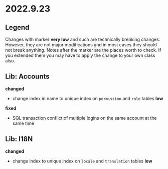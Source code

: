 # 2022.9.23

## Legend

Changes with marker **very low** and such are technically breaking changes. However, they are
not major modifications and in most cases they should not break anything. Notes after the marker
are the places worth to check. If you extended them you may have to apply the change to your own class also.

## Lib: Accounts

**changed**

- change index in name to unique index on `permission` and `role` tables **low**

**fixed**

- SQL transaction conflict of multiple logins on the same account at the same time

## Lib: I18N

**changed**

- change index to unique index on `locale` and `translation` tables **low**
